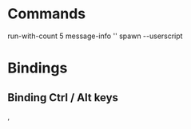 # Commands

run-with-count 5
message-info ''
spawn --userscript

# Bindings

## Binding Ctrl / Alt keys

<ctrl-j>, <alt-d>
